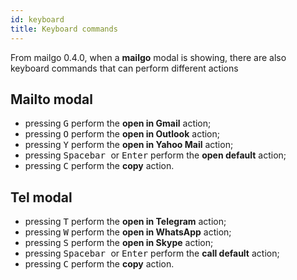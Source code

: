 ```yaml
---
id: keyboard
title: Keyboard commands
---
```


From mailgo 0.4.0, when a **mailgo** modal is showing, there are also keyboard commands that can perform different actions

## Mailto modal

- pressing <kbd>G</kbd> perform the **open in Gmail** action;
- pressing <kbd>O</kbd> perform the **open in Outlook** action;
- pressing <kbd>Y</kbd> perform the **open in Yahoo Mail** action;
- pressing <kbd> Spacebar </kbd> or <kbd>Enter</kbd> perform the **open default** action;
- pressing <kbd>C</kbd> perform the **copy** action.

## Tel modal

- pressing <kbd>T</kbd> perform the **open in Telegram** action;
- pressing <kbd>W</kbd> perform the **open in WhatsApp** action;
- pressing <kbd>S</kbd> perform the **open in Skype** action;
- pressing <kbd> Spacebar </kbd> or <kbd>Enter</kbd> perform the **call default** action;
- pressing <kbd>C</kbd> perform the **copy** action.
